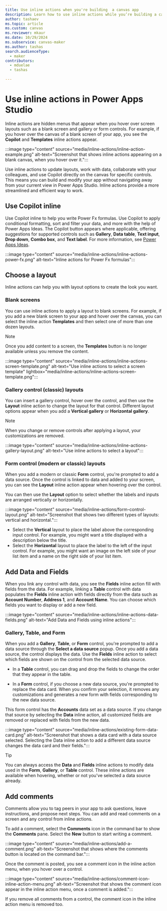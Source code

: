 ```yaml
---
title: Use inline actions when you're building  a canvas app
description: Learn how to use inline actions while you’re building a canvas app in Power Apps Studio.
author: tashaev
ms.topic: article
ms.custom: canvas
ms.reviewer: mkaur
ms.date: 10/29/2024
ms.subservice: canvas-maker
ms.author: tashas
search.audienceType: 
  - maker
contributors:
  - mduelae
  - tashas
  
---
```


# Use inline actions in Power Apps Studio

Inline actions are hidden menus that appear when you hover over screen layouts such as a blank screen and gallery or form controls. For example, if you hover over the canvas of a blank screen of your app, you see the **Copilot** and **Templates** inline actions appear.

:::image type="content" source="media/inline-actions/inline-action-example.png" alt-text="Screenshot that shows inline actions appearing on a blank canvas, when you hover over it.":::

Use inline actions to update layouts, work with data, collaborate with your colleagues, and use Copilot directly on the canvas for specific controls. This means you can build and modify your app without navigating away from your current view in Power Apps Studio. Inline actions provide a more streamlined and efficient way to work.

## Use Copilot inline

Use Copilot inline to help you write Power Fx formulas. Use Copilot to apply conditional formatting, sort and filter your data, and more with the help of Power Apps Ideas. The Copilot button appears where applicable, offering suggestions for supported controls such as **Gallery**, **Data table**, **Text input**, **Drop down**, **Combo box**, and **Text label**. For more information, see [Power Apps Ideas](power-apps-ideas.md).

:::image type="content" source="media/inline-actions/inline-actions-power-fx.png" alt-text="Inline actions for Power Fx formulas":::

## Choose a layout

Inline actions can help you with layout options to create the look you want.

### Blank screens

You can use inline actions to apply a layout to blank screens. For example, if you add a new blank screen to your app and hover over the canvas, you can select the inline action **Templates** and then select one of more than one dozen layouts.

> [!NOTE]
> Once you add content to a screen, the **Templates** button is no longer available unless you remove the content.

:::image type="content" source="media/inline-actions/inline-actions-screen-template.png" alt-text="Use inline actions to select a screen template" lightbox="media/inline-actions/inline-actions-screen-template.png":::

### Gallery control (classic) layouts

You can insert a gallery control, hover over the control, and then use the **Layout** inline action to change the layout for that control. Different layout options appear when you add a **Vertical gallery** or **Horizontal gallery**.

> [!NOTE]
> When you change or remove controls after applying a layout, your customizations are removed.

:::image type="content" source="media/inline-actions/inline-actions-gallery-layout.png" alt-text="Use inline actions to select a layout":::

### Form control (modern or classic) layouts

When you add a modern or classic **Form** control, you're prompted to add a data source. Once the control is linked to data and added to your screen, you can see the **Layout** inline action appear when hovering over the control.

You can then use the **Layout** option to select whether the labels and inputs are arranged vertically or horizontally.

:::image type="content" source="media/inline-actions/form-control-layout.png" alt-text="Screenshot that shows two different types of layouts: vertical and horizontal.":::

- Select the **Vertical** layout to place the label above the corresponding input control. For example, you might want a title displayed with a description below the title.
- Select the **Horizontal** layout to place the label to the left of the input control. For example, you might want an image on the left side of your list item and a name on the right side of your list item.

## Add Data and Fields

When you link any control with data, you see the **Fields** inline action fill with fields from the data. For example, linking a **Table** control with data populates the **Fields** inline action with fields directly from the data such as **Account Number**, **Address 1**, and **Account Name**. You can choose which fields you want to display or add a new field.

:::image type="content" source="media/inline-actions/inline-actions-data-fields.png" alt-text="Add Data and Fields using inline actions":::

### Gallery, Table, and Form

 When you add a **Gallery**, **Table**, or **Form** control, you're prompted to add a data source through the **Select a data source** popup. Once you add a data source, the control displays the data. Use the **Fields** inline action to select which fields are shown on the control from the selected data source.

- In a **Table** control, you can drag and drop the fields to change the order that they appear in the table.

- In a **Form** control, if you choose a new data source, you're prompted to replace the data card. When you confirm your selection, it removes any customizations and generates a new form with fields corresponding to the new data source.

This form control has the **Accounts** data set as a data source. If you change that source by selecting the **Data** inline action, all customized fields are removed or replaced with fields from the new data.

:::image type="content" source="media/inline-actions/existing-form-data-card.png" alt-text="Screenshot that shows a data card with a data source selected. Selecting the Data inline action to add a different data source changes the data card and their fields.":::

> [!TIP]
> You can always access the **Data** and **Fields** inline actions to modify data used in the **Form**, **Gallery**, or **Table** control. These inline actions are available when hovering, whether or not you've selected a data source already.

## Add comments

Comments allow you to tag peers in your app to ask questions, leave instructions, and propose next steps. You can add and read
comments on a screen and any control from inline actions.  

To add a comment, select the **Comments** icon in the command bar to show the **Comments** pane. Select the **New** button to start writing a comment.

:::image type="content" source="media/inline-actions/add-a-comment.png" alt-text="Screenshot that shows where the comments button is located on the command bar.":::

Once the comment is posted, you see a comment icon in the inline action menu, when you hover over a control.

:::image type="content" source="media/inline-actions/comment-icon-inline-action-menu.png" alt-text="Screenshot that shows the comment icon appear in the inline action menu, once a comment is added.":::

If you remove all comments from a control, the comment icon in the inline action menu is removed too.
